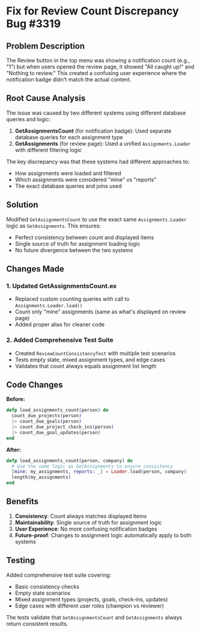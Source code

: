 # Fix for Review Count Discrepancy Bug #3319

## Problem Description
The Review button in the top menu was showing a notification count (e.g., "1") but when users opened the review page, it showed "All caught up!" and "Nothing to review." This created a confusing user experience where the notification badge didn't match the actual content.

## Root Cause Analysis
The issue was caused by two different systems using different database queries and logic:

1. **GetAssignmentsCount** (for notification badge): Used separate database queries for each assignment type
2. **GetAssignments** (for review page): Used a unified `Assignments.Loader` with different filtering logic

The key discrepancy was that these systems had different approaches to:
- How assignments were loaded and filtered
- Which assignments were considered "mine" vs "reports" 
- The exact database queries and joins used

## Solution
Modified `GetAssignmentsCount` to use the exact same `Assignments.Loader` logic as `GetAssignments`. This ensures:

- Perfect consistency between count and displayed items
- Single source of truth for assignment loading logic
- No future divergence between the two systems

## Changes Made

### 1. Updated GetAssignmentsCount.ex
- Replaced custom counting queries with call to `Assignments.Loader.load()`
- Count only "mine" assignments (same as what's displayed on review page)  
- Added proper alias for cleaner code

### 2. Added Comprehensive Test Suite
- Created `ReviewCountConsistencyTest` with multiple test scenarios
- Tests empty state, mixed assignment types, and edge cases
- Validates that count always equals assignment list length

## Code Changes

**Before:**
```elixir
defp load_assignments_count(person) do
  count_due_projects(person)
  |> count_due_goals(person)
  |> count_due_project_check_ins(person)
  |> count_due_goal_updates(person)
end
```

**After:**
```elixir
defp load_assignments_count(person, company) do
  # Use the same logic as GetAssignments to ensure consistency
  [mine: my_assignments, reports: _] = Loader.load(person, company)
  length(my_assignments)
end
```

## Benefits
1. **Consistency**: Count always matches displayed items
2. **Maintainability**: Single source of truth for assignment logic
3. **User Experience**: No more confusing notification badges
4. **Future-proof**: Changes to assignment logic automatically apply to both systems

## Testing
Added comprehensive test suite covering:
- Basic consistency checks
- Empty state scenarios  
- Mixed assignment types (projects, goals, check-ins, updates)
- Edge cases with different user roles (champion vs reviewer)

The tests validate that `GetAssignmentsCount` and `GetAssignments` always return consistent results.